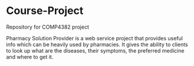 # Course-Project
Repository for COMP4382 project

Pharmacy Solution Provider is a web service project that provides useful info which can be heavily used by pharmacies.
It gives the ability to clients to look up what are the diseases, their symptoms, the preferred medicine and
where to get it.

